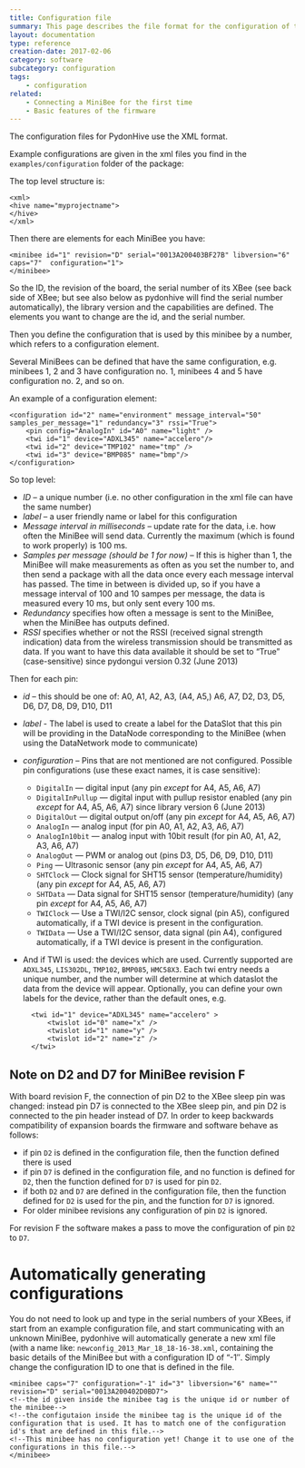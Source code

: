 ```yaml
---
title: Configuration file
summary: This page describes the file format for the configuration of the MiniBees.
layout: documentation
type: reference
creation-date: 2017-02-06
category: software
subcategory: configuration
tags:
    - configuration
related:
    - Connecting a MiniBee for the first time
    - Basic features of the firmware
---
```


The configuration files for PydonHive use the XML format.

Example configurations are given in the xml files you find in the `examples/configuration` folder of the package:

The top level structure is:

    <xml>
    <hive name="myprojectname">
    </hive>
    </xml>

Then there are elements for each MiniBee you have:


    <minibee id="1" revision="D" serial="0013A200403BF27B" libversion="6" caps="7"  configuration="1">
    </minibee>

So the ID, the revision of the board, the serial number of its XBee (see back side of XBee; but see also below as pydonhive will find the serial number automatically), the library version and the capabilities are defined. The elements you want to change are the id, and the serial number.

Then you define the configuration that is used by this minibee by a number, which refers to a configuration element.

Several MiniBees can be defined that have the same configuration, e.g. minibees 1, 2 and 3 have configuration no. 1, minibees 4 and 5 have configuration no. 2, and so on.

An example of a configuration element:

    <configuration id="2" name="environment" message_interval="50" samples_per_message="1" redundancy="3" rssi="True">
        <pin config="AnalogIn" id="A0" name="light" />
        <twi id="1" device="ADXL345" name="accelero"/>
        <twi id="2" device="TMP102" name="tmp" />
        <twi id="3" device="BMP085" name="bmp"/>
    </configuration>

So top level:

- *ID* – a unique number (i.e. no other configuration in the xml file can have the same number)
- *label* – a user friendly name or label for this configuration
- *Message interval in milliseconds* – update rate for the data, i.e. how often the MiniBee will send data. Currently the maximum (which is found to work properly) is 100 ms.
- *Samples per message (should be 1 for now)* – If this is higher than 1, the MiniBee will make measurements as often as you set the number to, and then send a package with all the data once every each message interval has passed. The time in between is divided up, so if you have a message interval of 100 and 10 sampes per message, the data is measured every 10 ms, but only sent every 100 ms.
- *Redundancy* specifies how often a message is sent to the MiniBee, when the MiniBee has outputs defined.
- *RSSI* specifies whether or not the RSSI (received signal strength indication) data from the wireless transmission should be transmitted as data. If you want to have this data available it should be set to “True” (case-sensitive) since pydongui version 0.32 (June 2013)

Then for each pin:

- *id* – this should be one of: A0, A1, A2, A3, (A4, A5,) A6, A7, D2, D3, D5, D6, D7, D8, D9, D10, D11
- *label* - The label is used to create a label for the DataSlot that this pin will be providing in the DataNode corresponding to the MiniBee (when using the DataNetwork mode to communicate)
- *configuration* – Pins that are not mentioned are not configured. Possible pin configurations (use these exact names, it is case sensitive):
    * `DigitalIn` — digital input (any pin *except* for A4, A5, A6, A7)
    * `DigitalInPullup` — digital input with pullup resistor enabled (any pin *except* for A4, A5, A6, A7) since library version 6 (June 2013)
    * `DigitalOut` — digital output on/off (any pin *except* for A4, A5, A6, A7)
    * `AnalogIn` — analog input (for pin A0, A1, A2, A3, A6, A7)
    * `AnalogIn10bit` — analog input with 10bit result (for pin A0, A1, A2, A3, A6, A7)
    * `AnalogOut` — PWM or analog out (pins D3, D5, D6, D9, D10, D11)
    * `Ping` — Ultrasonic sensor (any pin *except* for A4, A5, A6, A7)
    * `SHTClock` — Clock signal for SHT15 sensor (temperature/humidity) (any pin *except* for A4, A5, A6, A7)
    * `SHTData` — Data signal for SHT15 sensor (temperature/humidity) (any pin *except* for A4, A5, A6, A7)
    * `TWIClock` — Use a TWI/I2C sensor, clock signal (pin A5), configured automatically, if a TWI device is present in the configuration.
    * `TWIData` — Use a TWI/I2C sensor, data signal (pin A4), configured automatically, if a TWI device is present in the configuration.

- And if TWI is used: the devices which are used. Currently supported are `ADXL345`, `LIS302DL`, `TMP102`, `BMP085`, `HMC58X3`. Each twi entry needs a unique number, and the number will determine at which dataslot the data from the device will appear. Optionally, you can define your own labels for the device, rather than the default ones, e.g.

        <twi id="1" device="ADXL345" name="accelero" >
            <twislot id="0" name="x" />
            <twislot id="1" name="y" />
            <twislot id="2" name="z" />
        </twi>

## Note on D2 and D7 for MiniBee revision F

With board revision F, the connection of pin D2 to the XBee sleep pin was changed: instead pin D7 is connected to the XBee sleep pin, and pin D2 is connected to the pin header instead of D7. In order to keep backwards compatibility of expansion boards the firmware and software behave as follows:

* if pin `D2` is defined in the configuration file, then the function defined there is used
* if pin `D7` is defined in the configuration file, and no function is defined for `D2`, then the function defined for `D7` is used for pin `D2`.
* if both `D2` and `D7` are defined in the configuration file, then the function defined for `D2` is used for the pin, and the function for `D7` is ignored.
* For older minibee revisions any configuration of pin `D2` is ignored.

For revision F the software makes a pass to move the configuration of pin `D2` to `D7`.

# Automatically generating configurations

You do not need to look up and type in the serial numbers of your XBees, if start from an example configuration file, and start communicating with an unknown MiniBee, pydonhive will automatically generate a new xml file (with a name like: ```newconfig_2013_Mar_18_18-16-38.xml```, containing the basic details of the MiniBee but with a configuration ID of “-1″. Simply change the configuration ID to one that is defined in the file.

    <minibee caps="7" configuration="-1" id="3" libversion="6" name="" revision="D" serial="0013A200402D0BD7">
    <!--the id given inside the minibee tag is the unique id or number of the minibee-->
    <!--the configutaion inside the minibee tag is the unique id of the configuration that is used. It has to match one of the configuration id's that are defined in this file.-->
    <!--This minibee has no configuration yet! Change it to use one of the configurations in this file.-->
    </minibee>
